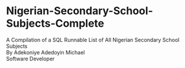 # Nigerian-Secondary-School-Subjects-Complete
A Compilation of a SQL Runnable List of All Nigerian Secondary School Subjects<br/>
By Adekoniye Adedoyin Michael<br/>
Software Developer
